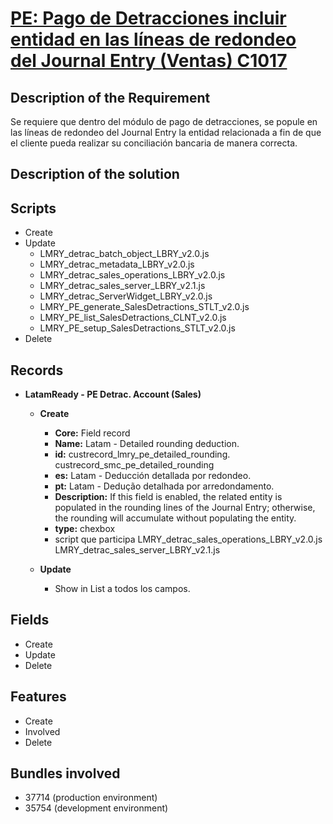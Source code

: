 # [PE: Pago de Detracciones incluir entidad en las líneas de redondeo del Journal Entry (Ventas) C1017](https://docs.google.com/document/d/1KGKd3uSz04AfABCBtdibHk2JdjK8XxuGntnsatZLq7c/edit#heading=h.1mllta7bdj39)


## Description of the Requirement

Se requiere que dentro del módulo de pago de detracciones, se popule en las líneas de redondeo del Journal Entry la entidad relacionada a fin de que el cliente pueda realizar su conciliación bancaria de manera correcta.

## Description of the solution


## Scripts
+ Create
+ Update
    + LMRY_detrac_batch_object_LBRY_v2.0.js
    + LMRY_detrac_metadata_LBRY_v2.0.js
    + LMRY_detrac_sales_operations_LBRY_v2.0.js
    + LMRY_detrac_sales_server_LBRY_v2.1.js
    + LMRY_detrac_ServerWidget_LBRY_v2.0.js
    + LMRY_PE_generate_SalesDetractions_STLT_v2.0.js
    + LMRY_PE_list_SalesDetractions_CLNT_v2.0.js
    + LMRY_PE_setup_SalesDetractions_STLT_v2.0.js
+ Delete

## Records

+ **LatamReady - PE Detrac. Account (Sales)**
    + **Create** 
        + **Core:** Field record
        + **Name:** Latam - Detailed rounding deduction.
        + **id:** custrecord_lmry_pe_detailed_rounding. custrecord_smc_pe_detailed_rounding
        + **es:** Latam - Deducción detallada por redondeo.
        + **pt:** Latam - Dedução detalhada por arredondamento.
        + **Description:** If this field is enabled, the related entity is populated in the rounding lines of the Journal Entry; otherwise, the rounding will accumulate without populating the entity.
        + **type:** chexbox
        + script que participa
           LMRY_detrac_sales_operations_LBRY_v2.0.js
           LMRY_detrac_sales_server_LBRY_v2.1.js

    + **Update**
        + Show in List a todos los campos.

## Fields
+ Create
+ Update 
+ Delete

## Features
+ Create
+ Involved
+ Delete

## Bundles involved
+ 37714 (production environment)
+ 35754 (development environment)


























